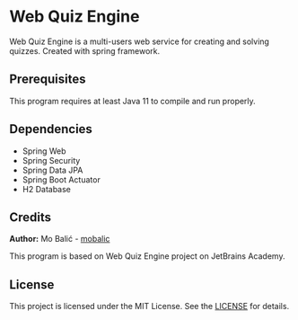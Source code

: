 # Web Quiz Engine
Web Quiz Engine is a multi-users web service for creating and solving quizzes. Created with spring framework.

## Prerequisites
This program requires at least Java 11 to compile and run properly.

## Dependencies
- Spring Web
- Spring Security
- Spring Data JPA
- Spring Boot Actuator
- H2 Database

## Credits
**Author:** Mo Balić - [mobalic](https://github.com/mobalic)

This program is based on Web Quiz Engine project on JetBrains Academy.

## License
This project is licensed under the MIT License. See the [LICENSE](https://github.com/mobalic/Web-Quiz-Engine/blob/main/LICENSE) for details.
